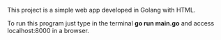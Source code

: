 This project is a simple web app developed in Golang with HTML.

To run this program just type in the terminal **go run main.go** and access localhost:8000 in a browser.